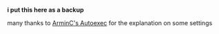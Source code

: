 **i put this here as a backup**

many thanks to [ArminC's Autoexec](https://github.com/ArmynC/ArminC-AutoExec) for the explanation on some settings
